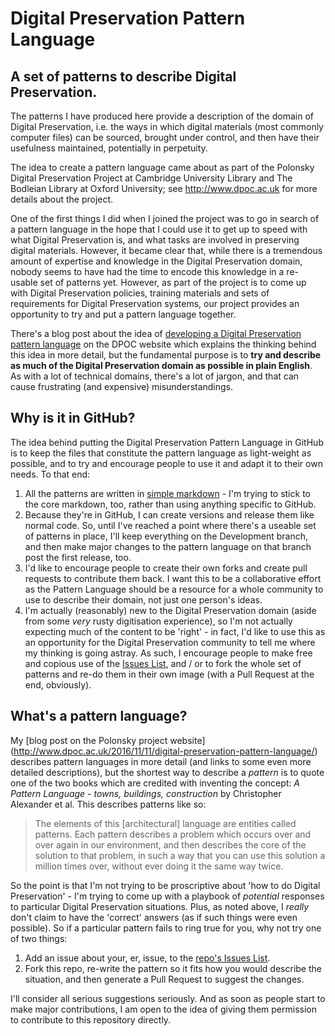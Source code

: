 # Digital Preservation Pattern Language

## A set of patterns to describe Digital Preservation.

The patterns I have produced here provide a description of the domain of Digital Preservation, i.e. the ways in which digital materials (most commonly computer files) can be sourced, brought under control, and then have their usefulness maintained, potentially in perpetuity.

The idea to create a pattern language came about as part of the Polonsky Digital Preservation Project at Cambridge University Library and The Bodleian Library at Oxford University; see http://www.dpoc.ac.uk for more details about the project. 

One of the first things I did when I joined the project was to go in search of a pattern language in the hope that I could use it to get up to speed with what Digital Preservation is, and what tasks are involved in preserving digital materials. However, it became clear that, while there is a tremendous amount of expertise and knowledge in the Digital Preservation domain, nobody seems to have had the time to encode this knowledge in a re-usable set of patterns yet. However, as part of the project is to come up with Digital Preservation policies, training materials and sets of requirements for Digital Preservation systems, our project provides an opportunity to try and put a pattern language together.

There's a blog post about the idea of [developing a Digital Preservation pattern language](http://www.dpoc.ac.uk/2016/11/11/digital-preservation-pattern-language/) on the DPOC website which explains the thinking behind this idea in more detail, but the fundamental purpose is to **try and describe as much of the Digital Preservation domain as possible in plain English**. As with a lot of technical domains, there's a lot of jargon, and that can cause frustrating (and expensive) misunderstandings.

## Why is it in GitHub?

The idea behind putting the Digital Preservation Pattern Language in GitHub is to keep the files that constitute the pattern language as light-weight as possible, and to try and encourage people to use it and adapt it to their own needs. To that end:

1. All the patterns are written in [simple markdown](https://guides.github.com/features/mastering-markdown/) - I'm trying to stick to the core markdown, too, rather than using anything specific to GitHub.
2. Because they're in GitHub, I can create versions and release them like normal code. So, until I've reached a point where there's a useable set of patterns in place, I'll keep everything on the Development branch, and then make major changes to the pattern language on that branch post the first release, too.
3. I'd like to encourage people to create their own forks and create pull requests to contribute them back. I want this to be a collaborative effort as the Pattern Language should be a resource for a whole community to use to describe their domain, not just one person's ideas.
4. I'm actually (reasonably) new to the Digital Preservation domain (aside from some *very* rusty digitisation experience), so I'm not actually expecting much of the content to be 'right' - in fact, I'd like to use this as an opportunity for the Digital Preservation community to tell me where my thinking is going astray. As such, I encourage people to make free and copious use of the [Issues List](https://github.com/CamLib/DigitalPreservationPatternLanguage/issues), and / or to fork the whole set of patterns and re-do them in their own image (with a Pull Request at the end, obviously).

## What's a pattern language?

My [blog post on the Polonsky project website] (http://www.dpoc.ac.uk/2016/11/11/digital-preservation-pattern-language/) describes pattern languages in more detail (and links to some even more detailed descriptions), but the shortest way to describe a *pattern* is to quote one of the two books which are credited with inventing the concept: *A Pattern Language - towns, buildings, construction* by Christopher Alexander et al. This describes patterns like so:

>The elements of this [architectural] language are entities called patterns. Each pattern describes a problem which occurs over and over again in our environment, and then describes the core of the solution to that problem, in such a way that you can use this solution a million times over, without ever doing it the same way twice.

So the point is that I'm not trying to be proscriptive about 'how to do Digital Preservation' - I'm trying to come up with a playbook of *potential* responses to particular Digital Preservation situations. Plus, as noted above, I *really* don't claim to have the 'correct' answers (as if such things were even possible). So if a particular pattern fails to ring true for you, why not try one of two things:

1. Add an issue about your, er, issue, to the [repo's Issues List](https://github.com/CamLib/DigitalPreservationPatternLanguage/issues).
2. Fork this repo, re-write the pattern so it fits how you would describe the situation, and then generate a Pull Request to suggest the changes.

I'll consider all serious suggestions seriously. And as soon as people start to make major contributions, I am open to the idea of giving them permission to contribute to this repository directly.
